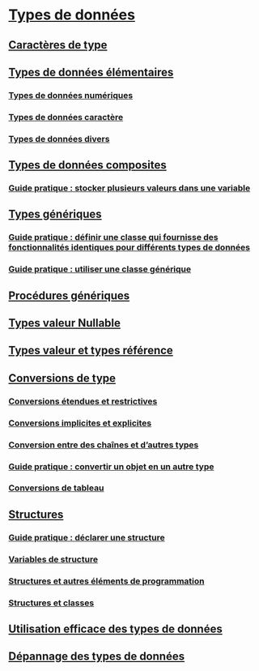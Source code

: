 # [Types de données](index.md)
## [Caractères de type](type-characters.md)
## [Types de données élémentaires](elementary-data-types.md)
### [Types de données numériques](numeric-data-types.md)
### [Types de données caractère](character-data-types.md)
### [Types de données divers](miscellaneous-data-types.md)
## [Types de données composites](composite-data-types.md)
### [Guide pratique : stocker plusieurs valeurs dans une variable](how-to-hold-more-than-one-value-in-a-variable.md)
## [Types génériques](generic-types.md)
### [Guide pratique : définir une classe qui fournisse des fonctionnalités identiques pour différents types de données](how-to-define-a-class-that-can-provide-identical-functionality.md)
### [Guide pratique : utiliser une classe générique](how-to-use-a-generic-class.md)
## [Procédures génériques](generic-procedures.md)
## [Types valeur Nullable](nullable-value-types.md)
## [Types valeur et types référence](value-types-and-reference-types.md)
## [Conversions de type](type-conversions.md)
### [Conversions étendues et restrictives](widening-and-narrowing-conversions.md)
### [Conversions implicites et explicites](implicit-and-explicit-conversions.md)
### [Conversion entre des chaînes et d’autres types](conversions-between-strings-and-other-types.md)
### [Guide pratique : convertir un objet en un autre type](how-to-convert-an-object-to-another-type.md)
### [Conversions de tableau](array-conversions.md)
## [Structures](structures.md)
### [Guide pratique : déclarer une structure](how-to-declare-a-structure.md)
### [Variables de structure](structure-variables.md)
### [Structures et autres éléments de programmation](structures-and-other-programming-elements.md)
### [Structures et classes](structures-and-classes.md)
## [Utilisation efficace des types de données](efficient-use-of-data-types.md)
## [Dépannage des types de données](troubleshooting-data-types.md)